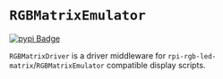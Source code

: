 # `RGBMatrixEmulator`

[![pypi Badge](https://img.shields.io/pypi/v/RGBMatrixEmulator)](https://pypi.org/project/RGBMatrixEmulator/)

`RGBMatrixDriver` is a driver middleware for `rpi-rgb-led-matrix`/`RGBMatrixEmulator` compatible display scripts.
